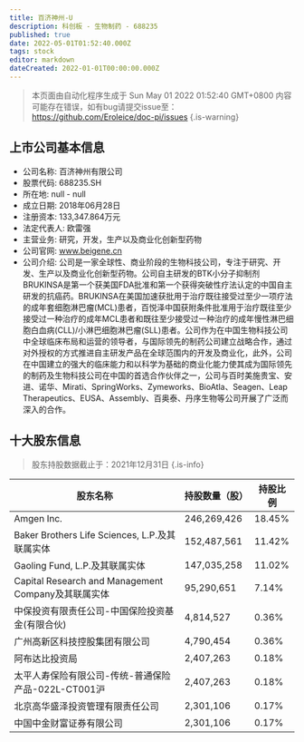 ```yaml
---
title: 百济神州-U
description: 科创板 - 生物制药 - 688235
published: true
date: 2022-05-01T01:52:40.000Z
tags: stock
editor: markdown
dateCreated: 2022-01-01T00:00:00.000Z
---
```


> 本页面由自动化程序生成于 Sun May 01 2022 01:52:40 GMT+0800
> 内容可能存在错误，如有bug请提交issue至：https://github.com/Eroleice/doc-pi/issues
{.is-warning}

## 上市公司基本信息
- 公司名称: 百济神州有限公司
- 股票代码: 688235.SH
- 所在地: null - null
- 成立日期: 2018年06月28日
- 注册资本: 133,347.864万元
- 法定代表人: 欧雷强
- 主营业务: 研究，开发，生产以及商业化创新型药物
- 公司官网: www.beigene.cn
- 公司介绍: 公司是一家全球性、商业阶段的生物科技公司，专注于研究、开发、生产以及商业化创新型药物。公司自主研发的BTK小分子抑制剂BRUKINSA是第一个获美国FDA批准和第一个获得突破性疗法认定的中国自主研发的抗癌药。BRUKINSA在美国加速获批用于治疗既往接受过至少一项疗法的成年套细胞淋巴瘤(MCL)患者，百悦泽中国获附条件批准用于治疗既往至少接受过一种治疗的成年MCL患者和既往至少接受过一种治疗的成年慢性淋巴细胞白血病(CLL)/小淋巴细胞淋巴瘤(SLL)患者。公司作为在中国生物科技公司中全球临床布局和运营的领导者，与国际领先的制药公司建立战略合作，通过对外授权的方式推进自主研发产品在全球范围内的开发及商业化，此外，公司在中国建立的强大的临床能力和以科学为基础的商业化能力使其成为国际领先的制药及生物科技公司在中国的首选合作伙伴之一，公司与百时美施贵宝、安进、诺华、Mirati、SpringWorks、Zymeworks、BioAtla、Seagen、Leap Therapeutics、EUSA、Assembly、百奥泰、丹序生物等公司开展了广泛而深入的合作。


## 十大股东信息
> 股东持股数据截止于：2021年12月31日
{.is-info}

| 股东名称 | 持股数量（股） | 持股比例 |
| --- | --- | --- |
| Amgen Inc. | 246,269,426 | 18.45% |
| Baker Brothers Life Sciences, L.P.及其联属实体 | 152,487,561 | 11.42% |
| Gaoling Fund, L.P.及其联属实体 | 147,035,258 | 11.02% |
| Capital Research and Management Company及其联属实体 | 95,290,651 | 7.14% |
| 中保投资有限责任公司-中国保险投资基金(有限合伙) | 4,814,527 | 0.36% |
| 广州高新区科技控股集团有限公司 | 4,790,454 | 0.36% |
| 阿布达比投资局 | 2,407,263 | 0.18% |
| 太平人寿保险有限公司-传统-普通保险产品-022L-CT001沪 | 2,407,263 | 0.18% |
| 北京高华盛泽投资管理有限责任公司 | 2,301,106 | 0.17% |
| 中国中金财富证券有限公司 | 2,301,106 | 0.17% |




